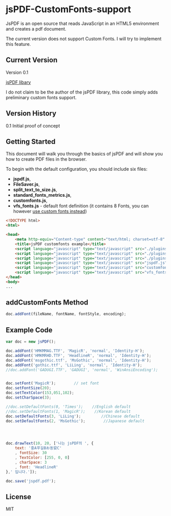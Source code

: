 # jsPDF-CustomFonts-support

JsPDF is an open source that reads JavaScript in an HTML5 environment and creates a pdf document.

The current version does not support Custom Fonts. I will try to implement this feature.


## Current Version

Version 0.1

[jsPDF libary](http://parall.ax/products/jspdf)

I do not claim to be the author of the jsPDF library, this code simply adds preliminary custom fonts support.

## Version History

0.1 Initial proof of concept

## Getting Started

This document will walk you through the basics of jsPDF and will show you how to create PDF files in the browser.

To begin with the default configuration, you should include six files:

* **jspdf.js**,
* **FileSaver.js**,
* **split_text_to_size.js**,
* **standard_fonts_metrics.js**,
* **customfonts.js**,
* **vfs_fonts.js** - default font definition (it contains 8 Fonts, you can however [use custom fonts instead](https://www.giftofspeed.com/base64-encoder/))

```html
<!DOCTYPE html>
<html>

<head>
    <meta http-equiv="Content-type" content="text/html; charset=utf-8" />
    <title>jsPDF customfonts example</title>
    <script language="javascript" type="text/javascript" src="./plugins/FileSaver.js"></script>
    <script language="javascript" type="text/javascript" src="./plugins/split_text_to_size.js"></script>
    <script language="javascript" type="text/javascript" src="./plugins/standard_fonts_metrics.js"></script>
    <script language="javascript" type="text/javascript" src="jspdf.js"></script>
    <script language="javascript" type="text/javascript" src="customfonts.js"></script>
    <script language="javascript" type="text/javascript" src="vfs_fonts.js"></script>
</head>
<body>
...
```

## addCustomFonts Method

```javascript
doc.addFont(fileName, fontName, fontStyle, encoding);


```

## Example Code

```javascript
var doc = new jsPDF();

doc.addFont('HMKMMAG.TTF', 'MagicR', 'normal', 'Identity-H');
doc.addFont('HMKMRHD.TTF', 'HeadlineR', 'normal', 'Identity-H');
doc.addFont('msgothic.ttf', 'MsGothic', 'normal', 'Identity-H');    
doc.addFont('gothic.ttf', 'LiLing', 'normal', 'Identity-H');
//doc.addFont('GADUGI.TTF', 'GADUGI', 'normal', 'WinAnsiEncoding');


doc.setFont('MagicR');        // set font
doc.setFontSize(20);
doc.setTextColor(153,051,102);
doc.setCharSpace(3);

//doc.setDefaultFonts(0, 'Times');    //English default
//doc.setDefaultFonts(1, 'MagicR');    //Korean default
doc.setDefaultFonts(3, 'LiLing');         //Chinese default
doc.setDefaultFonts(2, 'MsGothic');        //Japanese default




doc.drawText(10, 20, ['나는 jsPDF의 ', {
    text: '홍A平길Bお동安C'
    , fontSize: 30
    , TextColor: [255, 0, 0]
    , charSpace: 3
    , font: 'HeadlineR'
},' 입니다.']);

doc.save('jspdf.pdf');

```

## License
MIT
